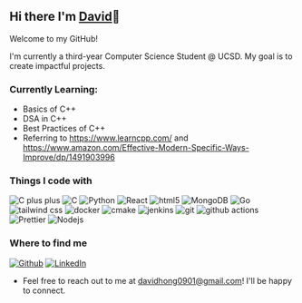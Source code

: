 ## Hi there I'm [David](https://davidjhong.github.io/)👋

Welcome to my GitHub!

I'm currently a third-year Computer Science Student @ UCSD. My goal is to create impactful projects.

### Currently Learning:
- Basics of C++
- DSA in C++
- Best Practices of C++
- Referring to https://www.learncpp.com/ and https://www.amazon.com/Effective-Modern-Specific-Ways-Improve/dp/1491903996

### Things I code with
<p>
  <img alt="C plus plus" src="https://img.shields.io/badge/-C++-5849BE?style=flat-square&logo=cplusplus&logoColor=white" />
  <img alt="C" src="https://img.shields.io/badge/-C-00599C?style=flat-square&logo=C&logoColor=white" />
<!--   <img alt="TypeScript" src="https://img.shields.io/badge/-TypeScript-007ACC?style=flat-square&logo=typescript&logoColor=white" />
  <img alt="JavaScript" src="https://img.shields.io/badge/-JavaScript-F7DF1E?style=flat-square&logo=javascript&logoColor=white" /> -->
  <img alt="Python" src="https://img.shields.io/badge/-Python-3776AB?style=flat-square&logo=python&logoColor=white" />
  <img alt="React" src="https://img.shields.io/badge/-React-45b8d8?style=flat-square&logo=react&logoColor=white" />
<!--   <img alt="angular" src="https://img.shields.io/badge/-Angular-DD0031?style=flat-square&logo=angular&logoColor=white" />
<!--   <img alt="aws" src="https://img.shields.io/badge/-AWS-232F3E?style=flat-square&logo=amazonwebservices&logoColor=white" /> -->
  <img alt="html5" src="https://img.shields.io/badge/-HTML5-E34F26?style=flat-square&logo=html5&logoColor=white" />
<!--   <img alt="PostgreSQL" src="https://img.shields.io/badge/-PostgreSQL-4169E1?style=flat-square&logo=postgresql&logoColor=white" />-->
  <img alt="MongoDB" src="https://img.shields.io/badge/-Go-00ADD8?style=flat-square&logo=go&logoColor=white" /> 
  <img alt="Go" src="https://img.shields.io/badge/-MongoDB-13aa52?style=flat-square&logo=mongodb&logoColor=white" /> 
  <img alt="tailwind css" src="https://img.shields.io/badge/-Tailwind-06B6D4?style=flat-square&logo=tailwindcss&logoColor=white" />
  <img alt="docker" src="https://img.shields.io/badge/-Docker-2496ED?style=flat-square&logo=docker&logoColor=white" />
  <img alt="cmake" src="https://img.shields.io/badge/-CMake-064F8C?style=flat-square&logo=cmake&logoColor=white" />
  <img alt="jenkins" src="https://img.shields.io/badge/-Jenkins-D24939?style=flat-square&logo=jenkins&logoColor=white" />
  <img alt="git" src="https://img.shields.io/badge/-Git-F05032?style=flat-square&logo=git&logoColor=white" />
  <img alt="github actions" src="https://img.shields.io/badge/-GitHub_Actions-2088FF?style=flat-square&logo=githubactions&logoColor=white" />
  <img alt="Prettier" src="https://img.shields.io/badge/-Prettier-F7B93E?style=flat-square&logo=Prettier&logoColor=white" />
  <img alt="Nodejs" src="https://img.shields.io/badge/-Nodejs-43853d?style=flat-square&logo=Node.js&logoColor=white" />
</p>

<h3>Where to find me</h3>
<p>
  <a href="https://github.com/davidjhong" target="_blank"><img alt="Github" src="https://img.shields.io/badge/GitHub-%2312100E.svg?&style=for-the-badge&logo=Github&logoColor=white" /></a> 
  <a href="https://www.linkedin.com/in/djhong1" target="_blank"><img alt="LinkedIn" src="https://img.shields.io/badge/linkedin-%230077B5.svg?&style=for-the-badge&logo=linkedin&logoColor=white" /></a> 
</p>

- Feel free to reach out to me at [davidhong0901@gmail.com](mailto:davidhong0901@gmail.com)! I'll be happy to connect.
<!--
**davidjhong/davidjhong** is a ✨ _special_ ✨ repository because its `README.md` (this file) appears on your GitHub profile.

Here are some ideas to get you started:

- 🔭 I’m currently working on ...
- 🌱 I’m currently learning ...
- 👯 I’m looking to collaborate on ...
- 🤔 I’m looking for help with ...
- 💬 Ask me about ...
- 📫 How to reach me: ...
- 😄 Pronouns: ...
- ⚡ Fun fact: ...
-->
